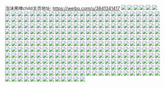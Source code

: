 泡沫黑啤child主页地址: https://weibo.com/u/3841341417 
![](https://wx4.sinaimg.cn/mw2000/e4f637e9ly1h90vzdpzrdj21jc21skjl.jpg) 
![](https://wx4.sinaimg.cn/mw2000/e4f637e9ly1h90vzcg6yuj216o1kw4qp.jpg) 
![](https://wx4.sinaimg.cn/mw2000/e4f637e9ly1h90vysd47gj22c03407wj.jpg) 
![](https://wx4.sinaimg.cn/mw2000/e4f637e9ly1h90vyrb6q5j215q1jnh8s.jpg) 
![](https://wx4.sinaimg.cn/mw2000/e4f637e9ly1h90vygwb32j20zu1bs4qp.jpg) 
![](https://wx4.sinaimg.cn/mw2000/e4f637e9ly1h90vyh9ijij20zu0qwn3u.jpg) 
![](https://wx4.sinaimg.cn/mw2000/e4f637e9ly1h90vyfm35tj20zu1bsqbk.jpg) 
![](https://wx4.sinaimg.cn/mw2000/e4f637e9ly1h90vyhnsoaj20zu0qwtmm.jpg) 
![](https://wx4.sinaimg.cn/mw2000/e4f637e9ly1h8ssy6hlrcj21ml0ygtlt.jpg) 
![](https://wx4.sinaimg.cn/mw2000/e4f637e9ly1h8ssy79y1qj22801o04qp.jpg) 
![](https://wx4.sinaimg.cn/mw2000/e4f637e9ly1h8r2neo4jfj20sg0lb79g.jpg) 
![](https://wx4.sinaimg.cn/mw2000/e4f637e9ly1h8r2ne27yfj20zq0qsk01.jpg) 
![](https://wx4.sinaimg.cn/mw2000/e4f637e9ly1h8o9a5qrk2j20un14ugru.jpg) 
![](https://wx4.sinaimg.cn/mw2000/e4f637e9ly1h8o99owqilj20z01aodz6.jpg) 
![](https://wx4.sinaimg.cn/mw2000/e4f637e9ly1h8o99fpgr7j20sg0lywm1.jpg) 
![](https://wx4.sinaimg.cn/mw2000/e4f637e9ly1h8g7fk91zdj216n1kxe4p.jpg) 
![](https://wx4.sinaimg.cn/mw2000/e4f637e9ly1h8g7fku03fj216o1kxhdi.jpg) 
![](https://wx4.sinaimg.cn/mw2000/e4f637e9ly1h8704wh1xnj22c0340kjm.jpg) 
![](https://wx4.sinaimg.cn/mw2000/e4f637e9ly1h8704xvakkj22c0340npe.jpg) 
![](https://wx4.sinaimg.cn/mw2000/e4f637e9ly1h86zzrnrl5j216o1kw4of.jpg) 
![](https://wx4.sinaimg.cn/mw2000/e4f637e9ly1h86zzrxoqwj20ym1a613v.jpg) 
![](https://wx4.sinaimg.cn/mw2000/e4f637e9ly1h83dbi7jwyj20mg13yn2j.jpg) 
![](https://wx4.sinaimg.cn/mw2000/e4f637e9ly1h83daumoctj20u0140471.jpg) 
![](https://wx4.sinaimg.cn/mw2000/e4f637e9ly1h83dauwy8hj20u00u0wjz.jpg) 
![](https://wx4.sinaimg.cn/mw2000/e4f637e9ly1h83davazk4j20u01hcwn5.jpg) 
![](https://wx4.sinaimg.cn/mw2000/e4f637e9ly1h7xqvnws6nj21o02yo1ky.jpg) 
![](https://wx4.sinaimg.cn/mw2000/e4f637e9ly1h7vrog1siuj21400u0n1s.jpg) 
![](https://wx4.sinaimg.cn/mw2000/e4f637e9ly1h7vrn1bbwcj20u01dzgv7.jpg) 
![](https://wx4.sinaimg.cn/mw2000/e4f637e9ly1h7vrlbhexcj20u0140qbs.jpg) 
![](https://wx4.sinaimg.cn/mw2000/e4f637e9ly1h7vrlc68dhj20u0140k1e.jpg) 
![](https://wx4.sinaimg.cn/mw2000/e4f637e9ly1h7vrkj2m8zj20u0140q72.jpg) 
![](https://wx4.sinaimg.cn/mw2000/e4f637e9ly1h7vrjgobdfj20u0140jy9.jpg) 
![](https://wx4.sinaimg.cn/mw2000/e4f637e9ly1h7vrjhb53wj20td136agy.jpg) 
![](https://wx4.sinaimg.cn/mw2000/e4f637e9ly1h7qtqedzhsj22c03401ky.jpg) 
![](https://wx4.sinaimg.cn/mw2000/e4f637e9ly1h7qtqfeg3bj22c0340kjl.jpg) 
![](https://wx4.sinaimg.cn/mw2000/e4f637e9ly1h7qtqhh1rgj22c03404qq.jpg) 
![](https://wx4.sinaimg.cn/mw2000/e4f637e9ly1h7qtqil24rj22c0340b2a.jpg) 
![](https://wx4.sinaimg.cn/mw2000/e4f637e9ly1h7qtou1k3fj22c0340kjm.jpg) 
![](https://wx4.sinaimg.cn/mw2000/e4f637e9ly1h7qtousbrsj222w2rvu0x.jpg) 
![](https://wx4.sinaimg.cn/mw2000/e4f637e9ly1h7qtov5eu2j20lc0sggua.jpg) 
![](https://wx4.sinaimg.cn/mw2000/e4f637e9ly1h7qtovtdfzj22c0340npe.jpg) 
![](https://wx4.sinaimg.cn/mw2000/e4f637e9ly1h7qtox5096j225h2vakjm.jpg) 
![](https://wx4.sinaimg.cn/mw2000/e4f637e9ly1h7qtoy0h86j22c0340npe.jpg) 
![](https://wx4.sinaimg.cn/mw2000/e4f637e9ly1h7ogjbvdcmj20u01t10x6.jpg) 
![](https://wx4.sinaimg.cn/mw2000/e4f637e9ly1h7ncn1iet5j217r1mc7wh.jpg) 
![](https://wx4.sinaimg.cn/mw2000/e4f637e9ly1h7kw6x238aj20u0140n3x.jpg) 
![](https://wx4.sinaimg.cn/mw2000/e4f637e9ly1h7kw6521g5j20u0140jxj.jpg) 
![](https://wx4.sinaimg.cn/mw2000/e4f637e9ly1h7kvygr13zj20v20u0afx.jpg) 
![](https://wx4.sinaimg.cn/mw2000/e4f637e9ly1h7ghqkqekuj20wi17ctke.jpg) 
![](https://wx4.sinaimg.cn/mw2000/e4f637e9ly1h7ghrevjlcj22c034045u.jpg) 
![](https://wx4.sinaimg.cn/mw2000/e4f637e9ly1h7ghrdtiq3j22c0340gsk.jpg) 
![](https://wx4.sinaimg.cn/mw2000/e4f637e9ly1h7ghrg7nxwj22c0340ap9.jpg) 
![](https://wx4.sinaimg.cn/mw2000/e4f637e9ly1h7ghrizjnxj22c03407am.jpg) 
![](https://wx4.sinaimg.cn/mw2000/e4f637e9ly1h7ghrjv2iej22c03404qp.jpg) 
![](https://wx4.sinaimg.cn/mw2000/e4f637e9ly1h7ghqjutpwj22b336cu0y.jpg) 
![](https://wx4.sinaimg.cn/mw2000/e4f637e9ly1h7ghrck41rj22c03407wi.jpg) 
![](https://wx4.sinaimg.cn/mw2000/e4f637e9ly1h7ghrl5gjsj22c0340b2a.jpg) 
![](https://wx4.sinaimg.cn/mw2000/e4f637e9ly1h7f5spfvlrj20u01400x7.jpg) 
![](https://wx4.sinaimg.cn/mw2000/e4f637e9ly1h7f5s9f8q5j20u0140n49.jpg) 
![](https://wx4.sinaimg.cn/mw2000/e4f637e9ly1h7f5ryjcv5j20u0140n5x.jpg) 
![](https://wx4.sinaimg.cn/mw2000/e4f637e9ly1h7f5ryzwxsj20u011x0x0.jpg) 
![](https://wx4.sinaimg.cn/mw2000/e4f637e9ly1h7f5rzp2s9j20u0140ad5.jpg) 
![](https://wx4.sinaimg.cn/mw2000/e4f637e9ly1h7f5s0bd94j20u0140whl.jpg) 
![](https://wx4.sinaimg.cn/mw2000/e4f637e9ly1h7f5s0zb80j20u0140dpm.jpg) 
![](https://wx4.sinaimg.cn/mw2000/e4f637e9ly1h7f5s1yxfaj20u0140131.jpg) 
![](https://wx4.sinaimg.cn/mw2000/e4f637e9ly1h7f5s2nt2cj20u01407bk.jpg) 
![](https://wx4.sinaimg.cn/mw2000/e4f637e9ly1h7f5s3jtltj20u0140jvr.jpg) 
![](https://wx4.sinaimg.cn/mw2000/e4f637e9ly1h7e87ktgcwj20je0u6dgv.jpg) 
![](https://wx4.sinaimg.cn/mw2000/e4f637e9gy1h77z7lzefrj20zu25o7wi.jpg) 
![](https://wx4.sinaimg.cn/mw2000/e4f637e9gy1h77b9zk37sj20zu25oasf.jpg) 
![](https://wx4.sinaimg.cn/mw2000/e4f637e9gy1h77b9c3xt9j22c0340x6p.jpg) 
![](https://wx4.sinaimg.cn/mw2000/e4f637e9ly1h750me8hnyj23402c07wi.jpg) 
![](https://wx4.sinaimg.cn/mw2000/e4f637e9ly1h750lz2qpej20yb1x3qah.jpg) 
![](https://wx4.sinaimg.cn/mw2000/e4f637e9ly1h750kllsgpj20u013zjte.jpg) 
![](https://wx4.sinaimg.cn/mw2000/e4f637e9ly1h750jbqej5j20u0140ap0.jpg) 
![](https://wx4.sinaimg.cn/mw2000/e4f637e9ly1h750iex1b6j20s71bb4qq.jpg) 
![](https://wx4.sinaimg.cn/mw2000/e4f637e9ly1h750i30m8jj220p2oxnpe.jpg) 
![](https://wx4.sinaimg.cn/mw2000/e4f637e9ly1h72aeqc8n4j20n00yz42p.jpg) 
![](https://wx4.sinaimg.cn/mw2000/e4f637e9ly1h6y38ufr2fj22802yo7wk.jpg) 
![](https://wx4.sinaimg.cn/mw2000/e4f637e9ly1h6y38rmvbaj22802yo7wj.jpg) 
![](https://wx4.sinaimg.cn/mw2000/e4f637e9ly1h6y3894hvdj20u01hawi5.jpg) 
![](https://wx4.sinaimg.cn/mw2000/e4f637e9ly1h6y37vv8guj20n01dstwn.jpg) 
![](https://wx4.sinaimg.cn/mw2000/e4f637e9ly1h6tg0l9yg0j22a529z1ky.jpg) 
![](https://wx4.sinaimg.cn/mw2000/e4f637e9ly1h6tfyqenx4j22c0340b2a.jpg) 
![](https://wx4.sinaimg.cn/mw2000/e4f637e9ly1h6tfy29yc4j22712xcdpc.jpg) 
![](https://wx4.sinaimg.cn/mw2000/e4f637e9ly1h6tfy9goukj225j2vde83.jpg) 
![](https://wx4.sinaimg.cn/mw2000/e4f637e9ly1h6nmbtunouj20mw11qtdq.jpg) 
![](https://wx4.sinaimg.cn/mw2000/e4f637e9ly1h6nm89fykoj221l2q4tl3.jpg) 
![](https://wx4.sinaimg.cn/mw2000/e4f637e9ly1h6nm713046j20p00xcjtv.jpg) 
![](https://wx4.sinaimg.cn/mw2000/e4f637e9ly1h6nm6wai5tj22c0340b2c.jpg) 
![](https://wx4.sinaimg.cn/mw2000/e4f637e9ly1h6nm6fd4txj21zz2nzdlm.jpg) 
![](https://wx4.sinaimg.cn/mw2000/e4f637e9ly1h6nm5mt1u5j21on1ls7wh.jpg) 
![](https://wx4.sinaimg.cn/mw2000/e4f637e9ly1h6nm4jpy8bj20n014re7u.jpg) 
![](https://wx4.sinaimg.cn/mw2000/e4f637e9ly1h6eo019skmj20rr110q4p.jpg) 
![](https://wx4.sinaimg.cn/mw2000/e4f637e9ly1h6eo01svt5j20tm13hdqb.jpg) 
![](https://wx4.sinaimg.cn/mw2000/e4f637e9ly1h6eo028i2tj20wi17cmzc.jpg) 
![](https://wx4.sinaimg.cn/mw2000/e4f637e9ly1h6eo02lo5mj20wi17cn7z.jpg) 
![](https://wx4.sinaimg.cn/mw2000/e4f637e9ly1h6bsk415o3j20wi17cn09.jpg) 
![](https://wx4.sinaimg.cn/mw2000/e4f637e9ly1h6bsk6iazbj21j02ps7wi.jpg) 
![](https://wx4.sinaimg.cn/mw2000/e4f637e9ly1h6as9ff9ugj22c03407wi.jpg) 
![](https://wx4.sinaimg.cn/mw2000/e4f637e9ly1h6as9dvehmj227r2ycu0y.jpg) 
![](https://wx4.sinaimg.cn/mw2000/e4f637e9ly1h642b8wqtlj20s40s444x.jpg) 
![](https://wx4.sinaimg.cn/mw2000/e4f637e9ly1h642adem4lj20n01ds1kx.jpg) 
![](https://wx4.sinaimg.cn/mw2000/e4f637e9ly1h642a016w4j22c0340b2a.jpg) 
![](https://wx4.sinaimg.cn/mw2000/e4f637e9ly1h6429cdtqvj20ld0zotfg.jpg) 
![](https://wx4.sinaimg.cn/mw2000/e4f637e9ly1h6428xvehcj20mn18ltau.jpg) 
![](https://wx4.sinaimg.cn/mw2000/e4f637e9ly1h64283cyqdj20ty140dhy.jpg) 
![](https://wx4.sinaimg.cn/mw2000/e4f637e9ly1h5wn8bfqhyj20u018wwrg.jpg) 
![](https://wx4.sinaimg.cn/mw2000/e4f637e9ly1h5wn8agsc7j21nq27mhdt.jpg) 
![](https://wx4.sinaimg.cn/mw2000/e4f637e9ly1h5wn8flpznj24802tckjp.jpg) 
![](https://wx4.sinaimg.cn/mw2000/e4f637e9ly1h5wn8h6ix6j20u01hcwhq.jpg) 
![](https://wx4.sinaimg.cn/mw2000/e4f637e9ly1h5wn8gu94wj20u019bq3y.jpg) 
![](https://wx4.sinaimg.cn/mw2000/e4f637e9ly1h5wn8hm2u9j20t11flgpa.jpg) 
![](https://wx4.sinaimg.cn/mw2000/e4f637e9ly1h5tgx9zb81j20zq0u4wnp.jpg) 
![](https://wx4.sinaimg.cn/mw2000/e4f637e9ly1h5s5b5v91xj22c0340e82.jpg) 
![](https://wx4.sinaimg.cn/mw2000/e4f637e9ly1h5quwajvzmj22c03404qq.jpg) 
![](https://wx4.sinaimg.cn/mw2000/e4f637e9ly1h5quw8ppv8j22c0340b2b.jpg) 
![](https://wx4.sinaimg.cn/mw2000/e4f637e9ly1h5q0es3glij21n026ob29.jpg) 
![](https://wx4.sinaimg.cn/mw2000/e4f637e9ly1h5q0eqxpqtj22c0340x6q.jpg) 
![](https://wx4.sinaimg.cn/mw2000/e4f637e9ly1h5q0dvzicjj21rz2dctr0.jpg) 
![](https://wx4.sinaimg.cn/mw2000/e4f637e9ly1h5nt2f9e2aj22c0340qv5.jpg) 
![](https://wx4.sinaimg.cn/mw2000/e4f637e9ly1h5mpgg5ukhj23402c0b29.jpg) 
![](https://wx4.sinaimg.cn/mw2000/e4f637e9ly1h5mpdb5cmpj22c03404qq.jpg) 
![](https://wx4.sinaimg.cn/mw2000/e4f637e9ly1h5mpcrzh7kj222s2rpe82.jpg) 
![](https://wx4.sinaimg.cn/mw2000/e4f637e9ly1h5mpcwu6hcj22c0340kjm.jpg) 
![](https://wx4.sinaimg.cn/mw2000/e4f637e9ly1h5mpczl3blj21nr27o4qp.jpg) 
![](https://wx4.sinaimg.cn/mw2000/e4f637e9ly1h5mpd243uxj20n011mak2.jpg) 
![](https://wx4.sinaimg.cn/mw2000/e4f637e9ly1h5mpbcvt6nj22c0340u0y.jpg) 
![](https://wx4.sinaimg.cn/mw2000/e4f637e9ly1h5laytldxbj22002n64qp.jpg) 
![](https://wx4.sinaimg.cn/mw2000/e4f637e9ly1h5laysvodsj22c03401ky.jpg) 
![](https://wx4.sinaimg.cn/mw2000/e4f637e9ly1h5layw4b9vj22c03401kz.jpg) 
![](https://wx4.sinaimg.cn/mw2000/e4f637e9ly1h5layy11ruj22c0340e83.jpg) 
![](https://wx4.sinaimg.cn/mw2000/e4f637e9ly1h5j2gaz35gj20mb1177bd.jpg) 
![](https://wx4.sinaimg.cn/mw2000/e4f637e9ly1h5j2f7s347j222u2rsu0y.jpg) 
![](https://wx4.sinaimg.cn/mw2000/e4f637e9ly1h5j2f4ua13j22232c0kjm.jpg) 
![](https://wx4.sinaimg.cn/mw2000/e4f637e9ly1h5fhq0aw3vj220h20he81.jpg) 
![](https://wx4.sinaimg.cn/mw2000/e4f637e9ly1h5fhq5oyaej22bc2bcu0y.jpg) 
![](https://wx4.sinaimg.cn/mw2000/e4f637e9ly1h5fhqbm0xuj22bc2bcqv6.jpg) 
![](https://wx4.sinaimg.cn/mw2000/e4f637e9ly1h5fhqd3442j21a21a21hr.jpg) 
![](https://wx4.sinaimg.cn/mw2000/e4f637e9ly1h5fhqihsx1j21wl340x6q.jpg) 
![](https://wx4.sinaimg.cn/mw2000/e4f637e9ly1h5fhqmei43j2240240e81.jpg) 
![](https://wx4.sinaimg.cn/mw2000/e4f637e9ly1h5fhpvulf1j20mg113k4j.jpg) 
![](https://wx4.sinaimg.cn/mw2000/e4f637e9ly1h5fhqpxz73j219h1one81.jpg) 
![](https://wx4.sinaimg.cn/mw2000/e4f637e9ly1h5fhqu47v0j21hx1hxhdt.jpg) 
![](https://wx4.sinaimg.cn/mw2000/e4f637e9ly1h5ate0qenoj21341j9tux.jpg) 
![](https://wx4.sinaimg.cn/mw2000/e4f637e9ly1h5atd2vsq5j216n1kwnmj.jpg) 
![](https://wx4.sinaimg.cn/mw2000/e4f637e9ly1h5atd1jk55j21mq2697wi.jpg) 
![](https://wx4.sinaimg.cn/mw2000/e4f637e9ly1h5atam4ilpj22c0340x6q.jpg) 
![](https://wx4.sinaimg.cn/mw2000/e4f637e9ly1h5ataiqi0sj21ny27x7wh.jpg) 
![](https://wx4.sinaimg.cn/mw2000/e4f637e9ly1h5atajjeeij20me0tuq8t.jpg) 
![](https://wx4.sinaimg.cn/mw2000/e4f637e9ly1h5at0opbx7j22c02c01ky.jpg) 
![](https://wx4.sinaimg.cn/mw2000/e4f637e9ly1h5at09ru2kj20n01ds1kx.jpg) 
![](https://wx4.sinaimg.cn/mw2000/e4f637e9ly1h5at05pynjj20s916eqfq.jpg) 
![](https://wx4.sinaimg.cn/mw2000/e4f637e9ly1h5aszf73fej22c03401kz.jpg) 
![](https://wx4.sinaimg.cn/mw2000/e4f637e9ly1h5aszhsinxj22c03404qr.jpg) 
![](https://wx4.sinaimg.cn/mw2000/e4f637e9ly1h5aszcnq5gj22c0340e83.jpg) 
![](https://wx4.sinaimg.cn/mw2000/e4f637e9ly1h5aszjz9n1j22c03401kz.jpg) 
![](https://wx4.sinaimg.cn/mw2000/e4f637e9ly1h5asxuzg8pj20p218jn3b.jpg) 
![](https://wx4.sinaimg.cn/mw2000/e4f637e9ly1h5asxi046uj22a231fb2b.jpg) 
![](https://wx4.sinaimg.cn/mw2000/e4f637e9ly1h59l8rr4tpj22bc3354qq.jpg) 
![](https://wx4.sinaimg.cn/mw2000/e4f637e9ly1h59l8an6rkj21gn1x416j.jpg) 
![](https://wx4.sinaimg.cn/mw2000/e4f637e9ly1h59l8dswt6j22gt340x6p.jpg) 
![](https://wx4.sinaimg.cn/mw2000/e4f637e9ly1h59l8b1qpxj21ex1vqwpx.jpg) 
![](https://wx4.sinaimg.cn/mw2000/e4f637e9ly1h59l58f4wlj22c0340hdv.jpg) 
![](https://wx4.sinaimg.cn/mw2000/e4f637e9ly1h59l5blgjjj22c0340u0z.jpg) 
![](https://wx4.sinaimg.cn/mw2000/e4f637e9ly1h59l55gntij22c0340kjo.jpg) 
![](https://wx4.sinaimg.cn/mw2000/e4f637e9ly1h59l5g1390j22c0340npg.jpg) 
![](https://wx4.sinaimg.cn/mw2000/e4f637e9ly1h59ktci8u6j22b62b6kjl.jpg) 
![](https://wx4.sinaimg.cn/mw2000/e4f637e9ly1h59ks703cqj20u0140167.jpg) 
![](https://wx4.sinaimg.cn/mw2000/e4f637e9ly1h58hniwzflj20u00ptqc5.jpg) 
![](https://wx4.sinaimg.cn/mw2000/e4f637e9ly1h57e8wn81aj22bz340npf.jpg) 
![](https://wx4.sinaimg.cn/mw2000/e4f637e9ly1h57e8k28q4j22432uonpe.jpg) 
![](https://wx4.sinaimg.cn/mw2000/e4f637e9ly1h57dchijyfj22be340e83.jpg) 
![](https://wx4.sinaimg.cn/mw2000/e4f637e9ly1h57dcoxcb1j220t2p37wi.jpg) 
![](https://wx4.sinaimg.cn/mw2000/e4f637e9ly1h57dds2xymj22bz340npf.jpg) 
![](https://wx4.sinaimg.cn/mw2000/e4f637e9ly1h57dedr99oj22432uonpe.jpg) 
![](https://wx4.sinaimg.cn/mw2000/e4f637e9ly1h57dfkmp7nj22c0340u0z.jpg) 
![](https://wx4.sinaimg.cn/mw2000/e4f637e9ly1h57dfy3b3gj21z62q2kjm.jpg) 
![](https://wx4.sinaimg.cn/mw2000/e4f637e9ly1h57db4jq6gj21061c819r.jpg) 
![](https://wx4.sinaimg.cn/mw2000/e4f637e9ly1h57db6qk42j22c0340hdt.jpg) 
![](https://wx4.sinaimg.cn/mw2000/e4f637e9ly1h57dbwhws2j22yi1d84qq.jpg) 
![](https://wx4.sinaimg.cn/mw2000/e4f637e9ly1h57d33a35vj20u0140469.jpg) 
![](https://wx4.sinaimg.cn/mw2000/e4f637e9ly1h57d32tgbjj218v1nt7wh.jpg) 
![](https://wx4.sinaimg.cn/mw2000/e4f637e9ly1h57d1wrz5fj20u0140tiw.jpg) 
![](https://wx4.sinaimg.cn/mw2000/e4f637e9ly1h4tyjvpby6j20ty13aaj0.jpg) 
![](https://wx4.sinaimg.cn/mw2000/e4f637e9ly1h4tyjw9euuj20u00u0wmq.jpg) 
![](https://wx4.sinaimg.cn/mw2000/e4f637e9ly1h4tyjwuos6j20u00u07bb.jpg) 
![](https://wx4.sinaimg.cn/mw2000/e4f637e9ly1h4tyjxfi7zj20ty0u0wm0.jpg) 
![](https://wx4.sinaimg.cn/mw2000/e4f637e9ly1h4scgo6rhgj21nd18itsj.jpg) 
![](https://wx4.sinaimg.cn/mw2000/e4f637e9ly1h4sby98hpxj20n010m41x.jpg) 
![](https://wx4.sinaimg.cn/mw2000/e4f637e9ly1h4sby8jk46j20u0140ak4.jpg) 
![](https://wx4.sinaimg.cn/mw2000/e4f637e9ly1h4sbwlts9lj20u01hcgyr.jpg) 
![](https://wx4.sinaimg.cn/mw2000/e4f637e9ly1h4sbwl1tmoj20u01hcalt.jpg) 
![](https://wx4.sinaimg.cn/mw2000/e4f637e9ly1h4sbvttrg6j20u214411n.jpg) 
![](https://wx4.sinaimg.cn/mw2000/e4f637e9ly1h4sbu5thbdj20u01fgaic.jpg) 
![](https://wx4.sinaimg.cn/mw2000/e4f637e9ly1h4sbu53bn8j20u0140ajl.jpg) 
![](https://wx4.sinaimg.cn/mw2000/e4f637e9ly1h4sbswzzc1j20u0140n3g.jpg) 
![](https://wx4.sinaimg.cn/mw2000/e4f637e9ly1h4sbsxgtb1j20u014077h.jpg) 
![](https://wx4.sinaimg.cn/mw2000/e4f637e9ly1h4sbsy19vqj20ly0taahe.jpg) 
![](https://wx4.sinaimg.cn/mw2000/e4f637e9ly1h4sbsyfxmcj20pr0yz78x.jpg) 
![](https://wx4.sinaimg.cn/mw2000/e4f637e9ly1h4sbswcc24j20ty140dog.jpg) 
![](https://wx4.sinaimg.cn/mw2000/e4f637e9ly1h4sbsyx0pej20u0140437.jpg) 
![](https://wx4.sinaimg.cn/mw2000/e4f637e9ly1h4sbszgcdtj20u0140tg4.jpg) 
![](https://wx4.sinaimg.cn/mw2000/e4f637e9ly1h4sbszz7rxj20u0140n2h.jpg) 
![](https://wx4.sinaimg.cn/mw2000/e4f637e9ly1h4sbt0btkuj20p911kwih.jpg) 
![](https://wx4.sinaimg.cn/mw2000/e4f637e9ly1h45g43yshhj20u0140do1.jpg) 
![](https://wx4.sinaimg.cn/mw2000/e4f637e9ly1h45g33g2egj20u0140ao0.jpg) 
![](https://wx4.sinaimg.cn/mw2000/e4f637e9ly1h45g33v7enj20ty14on54.jpg) 
![](https://wx4.sinaimg.cn/mw2000/e4f637e9ly1h45g22t17lj20u0140drh.jpg) 
![](https://wx4.sinaimg.cn/mw2000/e4f637e9ly1h45g236p4rj20u0140gue.jpg) 
![](https://wx4.sinaimg.cn/mw2000/e4f637e9ly1h45g22dugcj20u0140k0z.jpg) 
![](https://wx4.sinaimg.cn/mw2000/e4f637e9ly1h45g23nr9rj20u0140ahh.jpg) 
![](https://wx4.sinaimg.cn/mw2000/e4f637e9ly1h45g0ayzmgj20u013yqar.jpg) 
![](https://wx4.sinaimg.cn/mw2000/e4f637e9ly1h45g0anvg3j20u013ywnb.jpg) 
![](https://wx4.sinaimg.cn/mw2000/e4f637e9ly1h45g0ba3sfj20u013egqt.jpg) 
![](https://wx4.sinaimg.cn/mw2000/e4f637e9ly1h45g0blafzj20u013yqac.jpg) 
![](https://wx4.sinaimg.cn/mw2000/e4f637e9ly1h45g0bvf0kj20u0140jxk.jpg) 
![](https://wx4.sinaimg.cn/mw2000/e4f637e9ly1h45g0c4g54j20u0140gu1.jpg) 
![](https://wx4.sinaimg.cn/mw2000/e4f637e9ly1h45g0cd0j0j20u014041n.jpg) 
![](https://wx4.sinaimg.cn/mw2000/e4f637e9ly1h45g0cpyqhj20u0140485.jpg) 
![](https://wx4.sinaimg.cn/mw2000/e4f637e9ly1h45g0dad1zj20u0140aet.jpg) 
![](https://wx4.sinaimg.cn/mw2000/e4f637e9ly1h3yy2uzk9sj20u0140wlm.jpg) 
![](https://wx4.sinaimg.cn/mw2000/e4f637e9ly1h3yy2vkixxj20u014013j.jpg) 
![](https://wx4.sinaimg.cn/mw2000/e4f637e9ly1h3yy0uyldwj229x1pgkjm.jpg) 
![](https://wx4.sinaimg.cn/mw2000/e4f637e9ly1h3yxy6v871j22c0340hdw.jpg) 
![](https://wx4.sinaimg.cn/mw2000/e4f637e9ly1h3yxy25ym1j23402c0hdv.jpg) 
![](https://wx4.sinaimg.cn/mw2000/e4f637e9ly1h3yxyb3yt0j22c0340qv7.jpg) 
![](https://wx4.sinaimg.cn/mw2000/e4f637e9ly1h3yxygfnt1j22c0340npg.jpg) 
![](https://wx4.sinaimg.cn/mw2000/e4f637e9ly1h3yxsdrnzxj20k00zk79o.jpg) 
![](https://wx4.sinaimg.cn/mw2000/e4f637e9ly1h3yxsede63j20k00zk7f7.jpg) 
![](https://wx4.sinaimg.cn/mw2000/e4f637e9ly1h3yxsevevdj20k00zkn4y.jpg) 
![](https://wx4.sinaimg.cn/mw2000/e4f637e9ly1h3yxsfe2zqj20k00zkaj5.jpg) 
![](https://wx4.sinaimg.cn/mw2000/e4f637e9ly1h3yxr7u1gkj20ty140dri.jpg) 
![](https://wx4.sinaimg.cn/mw2000/e4f637e9ly1h3yxpkqxjuj20u014c7ey.jpg) 
![](https://wx4.sinaimg.cn/mw2000/e4f637e9ly1h3yxom5y8yj20wk160k23.jpg) 
![](https://wx4.sinaimg.cn/mw2000/e4f637e9ly1h3yxol3fehj20u0146ah7.jpg) 
![](https://wx4.sinaimg.cn/mw2000/e4f637e9ly1h381bch3b6j228g2x6hdt.jpg) 
![](https://wx4.sinaimg.cn/mw2000/e4f637e9ly1h381bd53gvj21ud2kw1kx.jpg) 
![](https://wx4.sinaimg.cn/mw2000/e4f637e9ly1h381bdridvj21iu2371kx.jpg) 
![](https://wx4.sinaimg.cn/mw2000/e4f637e9ly1h381bbojghj21cj1k8kaq.jpg) 
![](https://wx4.sinaimg.cn/mw2000/e4f637e9ly1h2ud4r0fnnj21tj2c0x5q.jpg) 
![](https://wx4.sinaimg.cn/mw2000/e4f637e9ly1h2ud3p4f14j20zi1r4x4i.jpg) 
![](https://wx4.sinaimg.cn/mw2000/e4f637e9ly1h2ud31qwdtj22c03407wj.jpg) 
![](https://wx4.sinaimg.cn/mw2000/e4f637e9ly1h2ud30b966j20m614gqcm.jpg) 
![](https://wx4.sinaimg.cn/mw2000/e4f637e9ly1h2lnlef3vkj20x71dt11u.jpg) 
![](https://wx4.sinaimg.cn/mw2000/e4f637e9ly1h2lnft28w6j21401hcwjs.jpg) 
![](https://wx4.sinaimg.cn/mw2000/e4f637e9ly1h2lndrdz0oj20z80twn17.jpg) 
![](https://wx4.sinaimg.cn/mw2000/e4f637e9ly1h2lnct2kinj20u814an8b.jpg) 
![](https://wx4.sinaimg.cn/mw2000/e4f637e9ly1h1j3f649evj20lp0udwmk.jpg) 
![](https://wx4.sinaimg.cn/mw2000/e4f637e9ly1h1j3ef21ajj20u018ijw0.jpg) 
![](https://wx4.sinaimg.cn/mw2000/e4f637e9ly1gxttlzsw4pj20gf0wyq5y.jpg) 
![](https://wx4.sinaimg.cn/mw2000/e4f637e9ly1gxttm02aeuj20gf0uxgoz.jpg) 
![](https://wx4.sinaimg.cn/mw2000/e4f637e9ly1gxtmslv9xwj20u0190gt8.jpg) 
![](https://wx4.sinaimg.cn/mw2000/e4f637e9ly1gxtmslk56bj20u0190agz.jpg) 
![](https://wx4.sinaimg.cn/mw2000/e4f637e9ly1gxtmsm1xfhj20i70scn0a.jpg) 
![](https://wx4.sinaimg.cn/mw2000/e4f637e9ly1gxtmrrexptj20u0170n5k.jpg) 
![](https://wx4.sinaimg.cn/mw2000/e4f637e9ly1gxtmrrnv52j20lt0u5n0w.jpg) 
![](https://wx4.sinaimg.cn/mw2000/e4f637e9ly1gxtmrr6hiqj20lk0uaagb.jpg) 
![](https://wx4.sinaimg.cn/mw2000/e4f637e9ly1gxtmqqph7kj21700w2aob.jpg) 
![](https://wx4.sinaimg.cn/mw2000/e4f637e9ly1gxtmplaqsnj20u0140n51.jpg) 
![](https://wx4.sinaimg.cn/mw2000/e4f637e9ly1gxtmpkvok5j20gz0pm78f.jpg) 
![](https://wx4.sinaimg.cn/mw2000/004bXSnDly1gven32bltcj61o028qx6p02.jpg) 
![](https://wx4.sinaimg.cn/mw2000/004bXSnDly1gv6rrjlycgj61o01o0hdt02.jpg) 
![](https://wx4.sinaimg.cn/mw2000/004bXSnDly1gv6rraoguwj61tn1vo4qq02.jpg) 
![](https://wx4.sinaimg.cn/mw2000/004bXSnDly1gv6rrffunej619k1wc7wh02.jpg) 
![](https://wx4.sinaimg.cn/mw2000/004bXSnDly1guyxviiuoij60u0160qg902.jpg) 
![](https://wx4.sinaimg.cn/mw2000/e4f637e9ly1guyxvjclehj20u018e102.jpg) 
![](https://wx4.sinaimg.cn/mw2000/004bXSnDly1guyxvkki3hj60u0160ai802.jpg) 
![](https://wx4.sinaimg.cn/mw2000/004bXSnDly1guyxvl4xcpj60u00z8gr402.jpg) 
![](https://wx4.sinaimg.cn/mw2000/004bXSnDly1guyxvhcd0cj60u00ygaf102.jpg) 
![](https://wx4.sinaimg.cn/mw2000/004bXSnDly1gurm4vp8ojj60uu16en9002.jpg) 
![](https://wx4.sinaimg.cn/mw2000/004bXSnDly1gukymp4e78j60f40my77o02.jpg) 
![](https://wx4.sinaimg.cn/mw2000/004bXSnDly1gukympi8s4j60u814a16102.jpg) 
![](https://wx4.sinaimg.cn/mw2000/004bXSnDly1gukymot4ryj61mb2eee8102.jpg) 
![](https://wx4.sinaimg.cn/mw2000/004bXSnDly1gukymq3j6hj61st2eekjl02.jpg) 
![](https://wx4.sinaimg.cn/mw2000/004bXSnDly1gukymqg5q9j60qb0z2wqj02.jpg) 
![](https://wx4.sinaimg.cn/mw2000/004bXSnDly1gukymqphajj60oh10vaj902.jpg) 
![](https://wx4.sinaimg.cn/mw2000/004bXSnDly1gu3agli0hzj60u00u0wge02.jpg) 
![](https://wx4.sinaimg.cn/mw2000/004bXSnDly1gu3agmthgij60u00zmn1s02.jpg) 
![](https://wx4.sinaimg.cn/mw2000/004bXSnDly1gu3agntl8qj60ss12dgqo02.jpg) 
![](https://wx4.sinaimg.cn/mw2000/004bXSnDly1gu3agohv6gj60n00n00v602.jpg) 
![](https://wx4.sinaimg.cn/mw2000/004bXSnDly1gu3agq7o8qj60u01407cp02.jpg) 
![](https://wx4.sinaimg.cn/mw2000/004bXSnDly1gu3agoyc87j60e90gwmxn02.jpg) 
![](https://wx4.sinaimg.cn/mw2000/004bXSnDly1gu38xggqyxj628m2zgnpf02.jpg) 
![](https://wx4.sinaimg.cn/mw2000/004bXSnDly1gu38xeqgpoj62c03401l002.jpg) 
![](https://wx4.sinaimg.cn/mw2000/004bXSnDly1gu38xkgm54j61zg2na4qr02.jpg) 
![](https://wx4.sinaimg.cn/mw2000/004bXSnDly1gu38xmo5qaj625x2vwhdv02.jpg) 
![](https://wx4.sinaimg.cn/mw2000/004bXSnDly1gu38vdf4bqj60e90gwjs402.jpg) 
![](https://wx4.sinaimg.cn/mw2000/004bXSnDly1gu38vd4pezj60eu0qdgn202.jpg) 
![](https://wx4.sinaimg.cn/mw2000/004bXSnDly1gu38uqucz8j60u00zmjxe02.jpg) 
![](https://wx4.sinaimg.cn/mw2000/004bXSnDly1gu38ur31ujj60u00u0ack02.jpg) 
![](https://wx4.sinaimg.cn/mw2000/004bXSnDly1gu38tyw1qgj60u01400yh02.jpg) 
![](https://wx4.sinaimg.cn/mw2000/004bXSnDly1gu38tz7d15j60u013yn4602.jpg) 
![](https://wx4.sinaimg.cn/mw2000/004bXSnDly1gu38spbwjsj60ss12d44z02.jpg) 
